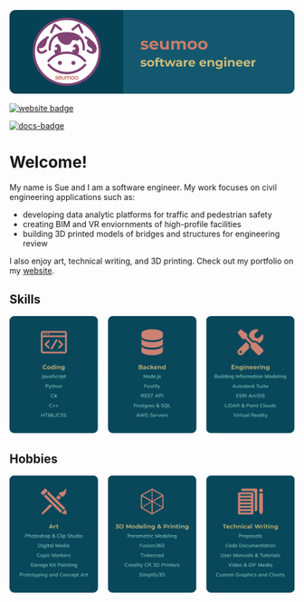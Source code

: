 
[![Header](https://github.com/seumoo/seumoo/blob/e8d4b21eb9f0f47dcd974577c214dce8b0ea6097/github-banner.png "Header")](https://seumoo.com/)

[![website badge](https://img.shields.io/badge/website-seumoo.com-84cbc2)](https://seumoo.com/)

[![docs-badge](https://img.shields.io/badge/docs--sample-seumoo--docs-84cbc2)](https://seumoo.com/seumoo-docs/)

# Welcome!

My name is Sue and I am a software engineer. My work focuses on civil engineering applications such as:

- developing data analytic platforms for traffic and pedestrian safety
- creating BIM and VR enviornments of high-profile facilities
- building 3D printed models of bridges and structures for engineering review

I also enjoy art, technical writing, and 3D printing. Check out my portfolio on my [website](https://seumoo.com/).

## Skills

![skills](https://github.com/seumoo/seumoo/blob/2d3a4eb96d3a331e669b69e506ed49a3412558f5/skills-banner.png)

## Hobbies

![hobbies](https://github.com/seumoo/seumoo/blob/4da809765ef40f0ba5f0ecd7f42aa18978d89ca4/hobbies-banner.png)

<!--
**seumoo/seumoo** is a ✨ _special_ ✨ repository because its `README.md` (this file) appears on your GitHub profile.

Here are some ideas to get you started:

- 🔭 I’m currently working on ...
- 🌱 I’m currently learning ...
- 👯 I’m looking to collaborate on ...
- 🤔 I’m looking for help with ...
- 💬 Ask me about ...
- 📫 How to reach me: ...
- 😄 Pronouns: ...
- ⚡ Fun fact: ...
-->
